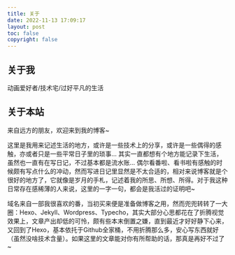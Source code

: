```yaml
---
title: 关于
date: 2022-11-13 17:09:17
layout: post
toc: false
copyright: false
---
```


## 关于我
动画爱好者/技术宅/过好平凡的生活

## 关于本站
来自远方的朋友，欢迎来到我的博客~

这里是我用来记述生活的地方，或许是一些技术上的分享，或许是一些偶得的感触，亦或者只是一些平常日子里的琐事… 其实一直都想有个地方能记录下生活，虽然也一直有在写日记，不过基本都是流水账… 偶尔看番啦、看书啦有感触的时候颇有写点什么的冲动，然而写进日记里显然是不太合适的，相对来说博客就是个很好的地方了，它就像是岁月的手札，记述着我的所思、所想、所得。对于我这种日常存在感稀薄的人来说，这里的一字一句，都会是我活过的证明吧~

域名来自一部我很喜欢的番，当初买来便是准备做博客之用，然而兜兜转转了一大圈：Hexo、Jekyll、Wordpress、Typecho，其实大部分心思都花在了折腾视觉效果上，文章产出却低的可怜，颇有些本末倒置之嫌，直到最近才好好静下心来，又回到了Hexo，基本依托于Github全家桶，不用折腾那么多，安心写东西就好（虽然没啥技术含量）。如果这里的文章能对你有所帮助的话，那真是再好不过了~